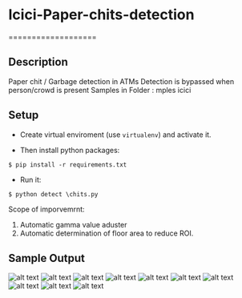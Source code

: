 # Icici-Paper-chits-detection
===================

## Description
Paper chit / Garbage detection in ATMs
Detection is bypassed when person/crowd is present
Samples in Folder : mples icici

## Setup

- Create virtual enviroment (use `virtualenv`) and activate it.

- Then install python packages:  
```
$ pip install -r requirements.txt
```

- Run it:

```
$ python detect \chits.py
```
Scope of imporvemrnt:
1. Automatic gamma value aduster
2. Automatic determination of floor area to reduce ROI. 

## Sample Output
![alt text](https://github.com/Divyam10/Icici-Paper-chits-detection/blob/master/samples/1.JPG)
![alt text](https://github.com/Divyam10/Icici-Paper-chits-detection/blob/master/samples/2.JPG)
![alt text](https://github.com/Divyam10/Icici-Paper-chits-detection/blob/master/samples/3.JPG)
![alt text](https://github.com/Divyam10/Icici-Paper-chits-detection/blob/master/samples/4.JPG)
![alt text](https://github.com/Divyam10/Icici-Paper-chits-detection/blob/master/samples/5.JPG)
![alt text](https://github.com/Divyam10/Icici-Paper-chits-detection/blob/master/samples/6.JPG)
![alt text](https://github.com/Divyam10/Icici-Paper-chits-detection/blob/master/samples/7.JPG)
![alt text](https://github.com/Divyam10/Icici-Paper-chits-detection/blob/master/samples/8.JPG)
![alt text](https://github.com/Divyam10/Icici-Paper-chits-detection/blob/master/samples/9.JPG)
![alt text](https://github.com/Divyam10/Icici-Paper-chits-detection/blob/master/samples/10.JPG)
